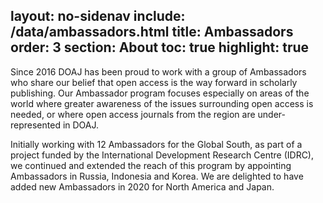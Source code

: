 layout: no-sidenav
include: /data/ambassadors.html
title: Ambassadors
order: 3
section: About
toc: true
highlight: true
---

Since 2016 DOAJ has been proud to work with a group of Ambassadors who share our belief that open access is the way forward in scholarly publishing. Our Ambassador program focuses especially on areas of the world where greater awareness of the issues surrounding open access is needed, or where open access journals from the region are under-represented in DOAJ.

Initially working with 12 Ambassadors for the Global South, as part of a project funded by the International Development Research Centre (IDRC), we continued and extended the reach of this program by appointing Ambassadors in Russia, Indonesia and Korea. We are delighted to have added new Ambassadors in 2020 for North America and Japan.

